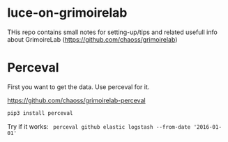 # luce-on-grimoirelab

THis repo contains small notes for setting-up/tips and related usefull info about GrimoireLab (https://github.com/chaoss/grimoirelab)


# Perceval

First you want to get the data. Use perceval for it.

https://github.com/chaoss/grimoirelab-perceval


```bash
pip3 install perceval
```

Try if it works:
``` perceval github elastic logstash --from-date '2016-01-01'```
